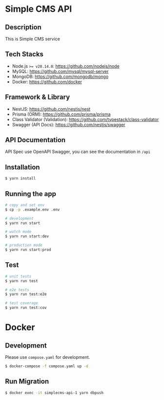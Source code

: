 # Simple CMS API

## Description
This is Simple CMS service
 
## Tech Stacks
- Node.js `>= v20.14.0`: https://github.com/nodejs/node
- MySQL:  https://github.com/mysql/mysql-server
- MongoDB: https://github.com/mongodb/mongo
- Docker: https://github.com/docker

## Framework & Library
- NestJS: https://github.com/nestjs/nest
- Prisma (ORM): https://github.com/prisma/prisma
- Class Validator (Validation): https://github.com/typestack/class-validator
- Swagger (API Docs): https://github.com/nestjs/swagger

## API Documentation
API Spec use OpenAPI Swagger, you can see the documentation in `/api`

## Installation

```bash
$ yarn install
```

## Running the app

```bash
# copy and set env
$ cp -p .example.env .env

# development
$ yarn run start

# watch mode
$ yarn run start:dev

# production mode
$ yarn run start:prod
```

## Test

```bash
# unit tests
$ yarn run test

# e2e tests
$ yarn run test:e2e

# test coverage
$ yarn run test:cov
```

# Docker

## Development

Please use `compose.yaml` for development.
  
```bash
$ docker-compose -f compose.yaml up -d
```

## Run Migration
```sh
$ docker exec -it simplecms-api-1 yarn dbpush
```